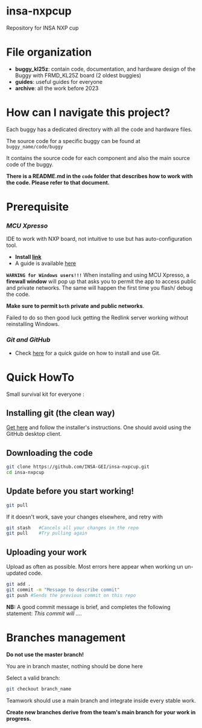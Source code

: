 # insa-nxpcup

Repository for INSA NXP cup 

# File organization
- **buggy_kl25z**: contain code, documentation, and hardware design of the Buggy with FRMD_KL25Z board (2 oldest buggies) 
- **guides**: useful guides for everyone 
- **archive**: all the work before 2023

# How can I navigate this project?
Each buggy has a dedicated directory with all the code and hardware files.

The source code for a specific buggy can be found at `buggy_name/code/buggy`

It contains the source code for each component and also the main source code of the buggy. 

**There is a README.md in the `code` folder that describes how to work with the code. Please refer to that document.**

# Prerequisite
### *MCU Xpresso*

IDE to work with NXP board, not intuitive to use but has auto-configuration tool.

- **Install [link](https://nxp.flexnetoperations.com/control/frse/product?entitlementId=107109928&lineNum=1&authContactId=81844998&authPartyId=54297698)**
- A guide is available [here](./guides/guide_mcuxpresso.md)


**`WARNING for Windows users!!!`** When installing and using MCU Xpresso, a **firewall window** will pop up that asks you to permit the app to access public and private networks. The same will happen the first time you flash/ debug the code.

**Make sure to permit `both` private and public networks**.

Failed to do so then good luck getting the Redlink server working without reinstalling Windows.

### *Git and GitHub*
- Check [here](./guides/guide_git.md) for a quick guide on how to install and use Git.


# Quick HowTo
Small survival kit for everyone : 
## Installing git (the clean way)
[Get here](https://git-scm.com/downloads) and follow the installer's instructions. One should avoid using the GitHub desktop client.

## Downloading the code
```bash
git clone https://github.com/INSA-GEI/insa-nxpcup.git
cd insa-nxpcup
```

## Update before you start working!
```bash
git pull 
```
If it doesn't work, save your changes elsewhere, and retry with
```bash
git stash	#Cancels all your changes in the repo
git pull	#Try pulling again
```

## Uploading your work
Upload as often as possible. Most errors here appear when working un un-updated code.

```bash
git add .
git commit -m "Message to describe commit"
git push #Sends the previous commit on this repo
```

**NB:** A good commit message is brief, and completes the following statement: *This commit will ...*.


# Branches management
**Do not use the master branch!**

You are in branch master, nothing should be done here

Select a valid branch:
```bash
git checkout branch_name
```

Teamwork should use a main branch and integrate inside every stable work. 

**Create new branches derive from the team's main branch for your work in progress.**



	


